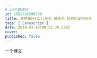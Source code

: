 ```yaml
---
# id不要改动
id: 1552726599578
title: 事件循环(二):任务,微任务,队列和定时任务
tags: ['Javascript']
date: 2019-03-16T08:56:39.578Z
cover:
published: false
---
```


一个博文
